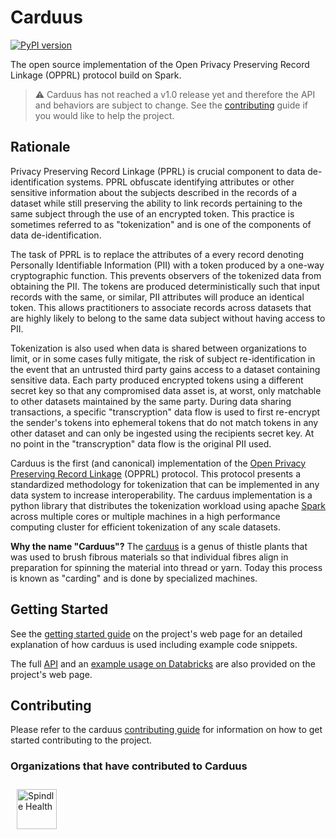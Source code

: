 # Carduus

[![PyPI version](https://badge.fury.io/py/carduus.svg)](https://badge.fury.io/py/carduus)

The open source implementation of the Open Privacy Preserving Record Linkage (OPPRL) protocol build on Spark.

> :warning: Carduus has not reached a v1.0 release yet and therefore the API and behaviors are subject to change. See the [contributing](./CONTRIBUTING.md) guide if you would like to help the project.

## Rationale

Privacy Preserving Record Linkage (PPRL) is crucial component to data de-identification systems. PPRL obfuscate identifying attributes or other sensitive information about the subjects described in the records of a dataset while still preserving the ability to link records pertaining to the same subject through the use of an encrypted token. This practice is sometimes referred to as "tokenization" and is one of the components of data de-identification.

The task of PPRL is to replace the attributes of a every record denoting Personally Identifiable Information (PII) with a token produced by a one-way cryptographic function. This prevents observers of the tokenized data from obtaining the PII. The tokens are produced deterministically such that input records with the same, or similar, PII attributes will produce an identical token. This allows practitioners to associate records across datasets that are highly likely to belong to the same data subject without having access to PII.

Tokenization is also used when data is shared between organizations to limit, or in some cases fully mitigate, the risk of subject re-identification in the event that an untrusted third party gains access to a dataset containing sensitive data. Each party produced encrypted tokens using a different secret key so that any compromised data asset is, at worst, only matchable to other datasets maintained by the same party. During data sharing transactions, a specific "transcryption" data flow is used to first re-encrypt the sender's tokens into ephemeral tokens that do not match tokens in any other dataset and can only be ingested using the recipients secret key. At no point in the "transcryption" data flow is the original PII used.

Carduus is the first (and canonical) implementation of the [Open Privacy Preserving Record Linkage](https://spindle-health.github.io/carduus/opprl/) (OPPRL) protocol. This protocol presents a standardized methodology for tokenization that can be implemented in any data system to increase interoperability. The carduus implementation is a python library that distributes the tokenization workload using apache [Spark](https://spark.apache.org/) across multiple cores or multiple machines in a high performance computing cluster for efficient tokenization of any scale datasets.

**Why the name "Carduus"?** The [carduus](https://en.wikipedia.org/wiki/Carduus) is a genus of thistle plants that was used to brush fibrous materials so that individual fibres align in preparation for spinning the material into thread or yarn. Today this process is known as "carding" and is done by specialized machines.

## Getting Started

See the [getting started guide](https://spindle-health.github.io/carduus/guides/getting-started/) on the project's web page for an detailed explanation of how carduus is used including example code snippets.

The full [API](https://spindle-health.github.io/carduus/api/) and an [example usage on Databricks](https://spindle-health.github.io/carduus/guides/databricks/) are also provided on the project's web page.

## Contributing

Please refer to the carduus [contributing guide](https://spindle-health.github.io/carduus/CONTRIBUTING/) for information on how to get started contributing to the project.

### Organizations that have contributed to Carduus

<a href="https://spindlehealth.com/">
    <img src="https://spindlehealth.com/wordmark_color_dark.png"
        alt="Spindle Health"
        style="padding: 10px; height: 64px"
    />
</a>